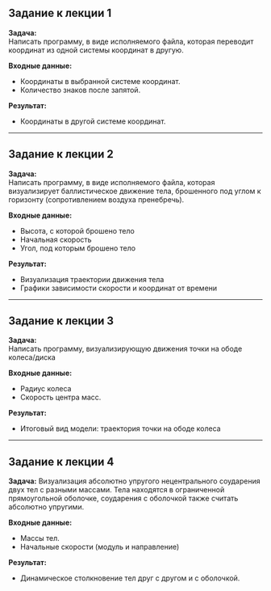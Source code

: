 
## Задание к лекции 1

**Задача:**  
Написать программу, в виде исполняемого файла, которая переводит координат из одной системы координат в другую.

**Входные данные:**  
- Координаты в выбранной системе координат.
- Количество знаков после запятой.
  

**Результат:**  
- Координаты в другой системе координат.

---

## Задание к лекции 2

**Задача:**  
Написать программу, в виде исполняемого файла, которая визуализирует баллистическое движение тела, брошенного под углом к горизонту (сопротивлением воздуха пренебречь).

**Входные данные:**  
- Высота, с которой брошено тело
- Начальная скорость
- Угол, под которым брошено тело

**Результат:**  
- Визуализация траектории движения тела
- Графики зависимости скорости и координат от времени

---

## Задание к лекции 3

**Задача:**  
Написать программу, визуализирующую движения точки на ободе колеса/диска

**Входные данные:**  
- Радиус колеса
- Скорость центра масс.


**Результат:**  
- Итоговый вид модели: траектория точки на ободе колеса

---

## Задание к лекции 4

**Задача:**
Визуализация абсолютно упругого нецентрального соударения двух тел с разными массами. 
Тела находятся в ограниченной прямоугольной оболочке, соударения с оболочкой также считать абсолютно упругими.

**Входные данные:**
- Массы тел.
- Начальные скорости (модуль и направление)

**Результат:**
- Динамическое столкновение тел друг с другом и с оболочкой.
